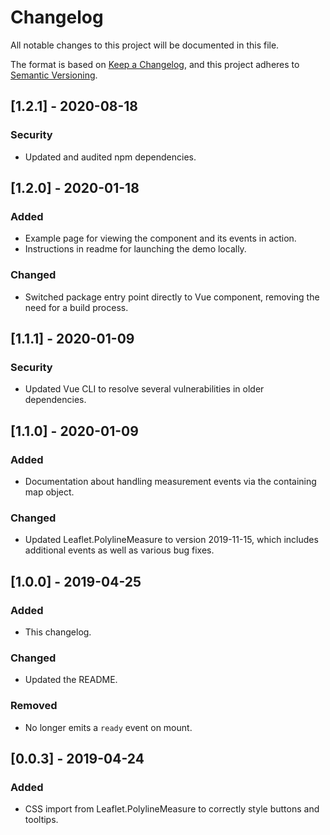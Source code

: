 # Changelog
All notable changes to this project will be documented in this file.

The format is based on [Keep a Changelog](https://keepachangelog.com/en/1.0.0/),
and this project adheres to [Semantic Versioning](https://semver.org/spec/v2.0.0.html).

## [1.2.1] - 2020-08-18
### Security
- Updated and audited npm dependencies.

## [1.2.0] - 2020-01-18
### Added
- Example page for viewing the component and its events in action.
- Instructions in readme for launching the demo locally.
### Changed
- Switched package entry point directly to Vue component, removing the need for a
build process.

## [1.1.1] - 2020-01-09
### Security
- Updated Vue CLI to resolve several vulnerabilities in older dependencies.

## [1.1.0] - 2020-01-09
### Added
- Documentation about handling measurement events via the containing map object.
### Changed
- Updated Leaflet.PolylineMeasure to version 2019-11-15, which includes additional
events as well as various bug fixes.

## [1.0.0] - 2019-04-25
### Added
- This changelog.
### Changed
- Updated the README.
### Removed
- No longer emits a `ready` event on mount.

## [0.0.3] - 2019-04-24
### Added
- CSS import from Leaflet.PolylineMeasure to correctly style buttons and tooltips.